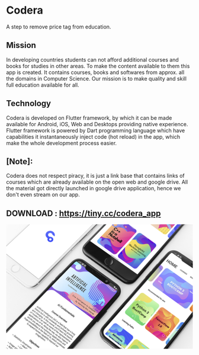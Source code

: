 # Codera

A step to remove price tag from education.

## Mission

In developing countries students can not afford additional courses and books for studies in other areas. To make the content available to them this app is created. It contains courses, books and softwares from approx. all the domains in Computer Science. 
Our mission is to make quality and skill full education available for all.

## Technology

Codera is developed on Flutter framework, by which it can be made available for Android, iOS, Web and Desktops providing native experience.
Flutter framework is powered by Dart programming language which have capabilities it instantaneously inject code (hot reload) in the app, which make the whole development process easier. 

## [Note]:
Codera does not respect piracy, it is just a link base that contains links of courses which are already available on the open web and google drive. All the material got directly launched in google drive application, hence we don't even stream on our app.

## DOWNLOAD : https://tiny.cc/codera_app


![](screenshots/B.jpg)
